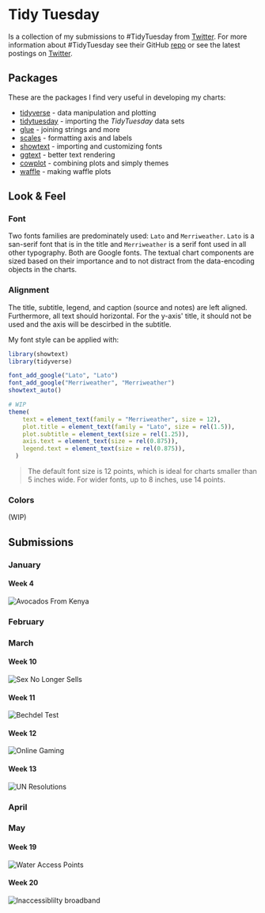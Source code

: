 # Tidy Tuesday

<!-- badges: start -->

<!-- badges: end -->

Is a collection of my submissions to \#TidyTuesday from [Twitter](https://twitter.com/adriaaaaaaan). For more information about \#TidyTuesday see their GitHub [repo](https://github.com/rfordatascience/tidytuesday) or see the latest postings on [Twitter](https://twitter.com/search?q=%23TidyTuesday&f=live).

## Packages

These are the packages I find very useful in developing my charts:

-   [tidyverse](https://tidyverse.tidyverse.org/) - data manipulation and plotting
-   [tidytuesday](https://thebioengineer.github.io/tidytuesdayR/) - importing the *TidyTuesday* data sets
-   [glue](https://glue.tidyverse.org/) - joining strings and more
-   [scales](https://scales.r-lib.org/) - formatting axis and labels
-   [showtext](http://cran.r-project.org/web/packages/showtext/index.html) - importing and customizing fonts
-   [ggtext](https://wilkelab.org/gridtext/) - better text rendering
-   [cowplot](https://wilkelab.org/cowplot/index.html) - combining plots and simply themes
-   [waffle](https://github.com/hrbrmstr/waffle) - making waffle plots

## Look & Feel

### Font

Two fonts families are predominately used: `Lato` and `Merriweather`. `Lato` is a san-serif font that is in the title and `Merriweather` is a serif font used in all other typography. Both are Google fonts. The textual chart components are sized based on their importance and to not distract from the data-encoding objects in the charts.

### Alignment

The title, subtitle, legend, and caption (source and notes) are left aligned. Furthermore, all text should horizontal. For the y-axis' title, it should not be used and the axis will be descirbed in the subtitle.

My font style can be applied with:

``` r
library(showtext)
library(tidyverse)

font_add_google("Lato", "Lato")
font_add_google("Merriweather", "Merriweather")
showtext_auto()

# WIP
theme(
    text = element_text(family = "Merriweather", size = 12),
    plot.title = element_text(family = "Lato", size = rel(1.5)),
    plot.subtitle = element_text(size = rel(1.25)),
    axis.text = element_text(size = rel(0.875)),
    legend.text = element_text(size = rel(0.875)),
  )
```

> The default font size is 12 points, which is ideal for charts smaller than 5 inches wide. For wider fonts, up to 8 inches, use 14 points.

### Colors

(WIP)

## Submissions

### January

#### Week 4

![Avocados From Kenya](/plots/2021-04.png)

### February

### March

#### Week 10

![Sex No Longer Sells](/plots/2021-10.png)

#### Week 11

![Bechdel Test](/plots/2021-11.png)

#### Week 12

![Online Gaming](/plots/2021-12.png)

#### Week 13

![UN Resolutions](/plots/2021-13.png)

### April

### May

#### Week 19

![Water Access Points](/plots/2021-19.png)

#### Week 20

![Inaccessiblilty broadband](/plots/2021-20.png)

